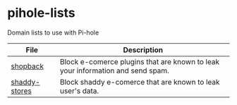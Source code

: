 # pihole-lists
Domain lists to use with Pi-hole

| File              | Description                                                                    |
|------------------ | ------------------------------------------------------------------------------ |
| [shopback]()      | Block e-comerce plugins that are known to leak your information and send spam. |
| [shaddy-stores]() | Block shaddy e-comerce that are known to leak user's data.                     |
